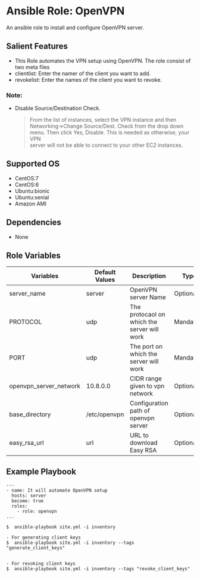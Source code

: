 Ansible Role: OpenVPN
=========
An ansible role to install and configure OpenVPN server.

Salient Features
----------------
- This Role automates the VPN setup using OpenVPN.
The role consist of two meta files
- clientlist: Enter the namer of the client you want to add.
- revokelist: Enter the names of the client you want to revoke.

### Note:  
  - Disable Source/Destination Check.

     > From the list of instances, select the VPN instance and then Networking->Change Source/Dest.
     > Check from the drop down menu. Then click Yes, Disable. This is needed as otherwise, your VPN  
     > server will not be able to connect to your other EC2 instances.

Supported OS
------------
  * CentOS:7
  * CentOS:6
  * Ubuntu:bionic
  * Ubuntu:xenial
  * Amazon AMI

Dependencies
------------
* None


Role Variables
--------------

|**Variables**| **Default Values**| **Description**| **Type**|
|----------|---------|---------------|-----------|
| server_name | server | OpenVPN server Name | Optional |
| PROTOCOL | udp | The protocaol on which the server will work | Mandatory |
| PORT | udp | The port on which the server will work | Mandatory |
| openvpn_server_network | 10.8.0.0 | CIDR range given to vpn network | Optional |
| base_directory | /etc/openvpn | Configuration path of openvpn server | Optional |
| easy_rsa_url | url | URL to download Easy RSA | Optional |

Example Playbook
----------------
```
---
- name: It will automate OpenVPN setup
  hosts: server
  become: true
  roles:
    - role: openvpn
...

$  ansible-playbook site.yml -i inventory

```
```
- For generating client keys
$  ansible-playbook site.yml -i inventory --tags "generate_client_keys"


- For revoking client keys
$  ansible-playbook site.yml -i inventory --tags "revoke_client_keys"

```
